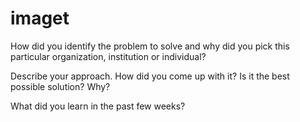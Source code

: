 # imaget

How did you identify the problem to solve and why did you pick this particular organization, institution or individual?

Describe your approach. How did you come up with it? Is it the best possible solution? Why?

What did you learn in the past few weeks? 